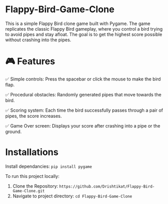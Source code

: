 # Flappy-Bird-Game-Clone
This is a simple Flappy Bird clone game built with Pygame. The game replicates the classic Flappy Bird gameplay, where you control a bird trying to avoid pipes and stay afloat. The goal is to get the highest score possible without crashing into the pipes.

# 🎮 Features

✅ Simple controls: Press the spacebar or click the mouse to make the bird flap.

✅ Procedural obstacles: Randomly generated pipes that move towards the bird.

✅ Scoring system: Each time the bird successfully passes through a pair of pipes, the score increases.

✅ Game Over screen: Displays your score after crashing into a pipe or the ground.

# Installations
Install dependancies:
   ```pip install pygame ```

To run this project locally:
1. Clone the Repository:
   ```https://github.com/Drishtikat/Flappy-Bird-Game-Clone.git```
3. Navigate to project directory:
   ``` cd Flappy-Bird-Game-Clone ```
